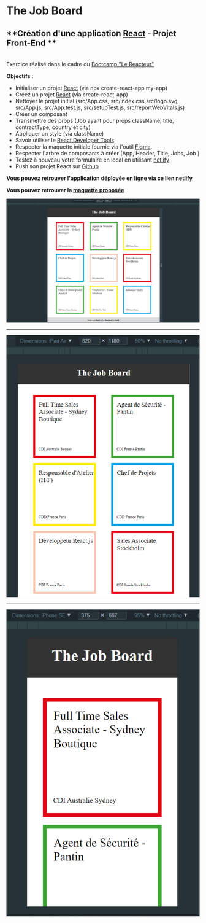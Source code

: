 # The Job Board

## **Création d'une application [React](https://fr.reactjs.org/) - Projet Front-End **

<br>Exercice réalisé dans le cadre du [Bootcamp "Le Reacteur"](https://www.lereacteur.io/)</br>

**Objectifs** :

- Initialiser un projet [React](https://fr.reactjs.org/) (via npx create-react-app my-app)
- Créez un projet [React](https://fr.reactjs.org/) (via create-react-app)
- Nettoyer le projet initial (src/App.css, src/index.css,src/logo.svg, src/App.js, src/App.test.js, src/setupTest.js, src/reportWebVitals.js)
- Créer un composant
- Transmettre des props (Job ayant pour props className, title, contractType, country et city)
- Appliquer un style (via className)
- Savoir utiliser le [React Developer Tools](https://chrome.google.com/webstore/detail/react-developer-tools/fmkadmapgofadopljbjfkapdkoienihi)
- Respecter la maquette initiale fournie via l'outil [Figma](https://www.figma.com/fr/).
- Respecter l'arbre de composants à créer (App, Header, Title, Jobs, Job )
- Testez à nouveau votre formulaire en local en utilisant [netlify](https://www.netlify.com/)
- Push son projet React sur [Github](https://github.com/)

**Vous pouvez retrouver l'application déployée en ligne via ce lien [netlify](https://thejobboard.netlify.app/)**

**Vous pouvez retrouver la [maquette proposée](https://www.figma.com/file/pQZsazjdxEOHC4l6d8BBRw?node-id=0:1)**

<img src = "src/assets/image_1.png" title = "Maquette The Job Board" alt = "Maquette The Job Board">
<hr/>
<img src = "src/assets/image_2.png" title = "Maquette The Job Board" alt = "Maquette The Job Board">
<hr/>
<img src = "src/assets/image_3.png" title = "Maquette The Job Board" alt = "Maquette The Job Board">
